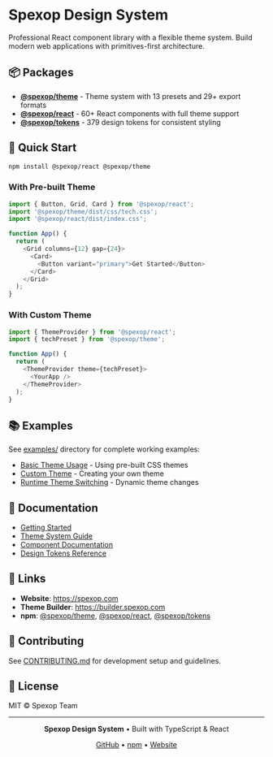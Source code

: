 # Spexop Design System

Professional React component library with a flexible theme system. Build modern web applications with primitives-first architecture.

## 📦 Packages

- **[@spexop/theme](./packages/theme)** - Theme system with 13 presets and 29+ export formats
- **[@spexop/react](./packages/react)** - 60+ React components with full theme support
- **[@spexop/tokens](./packages/tokens)** - 379 design tokens for consistent styling

## 🚀 Quick Start

```bash
npm install @spexop/react @spexop/theme
```

### With Pre-built Theme

```typescript
import { Button, Grid, Card } from '@spexop/react';
import '@spexop/theme/dist/css/tech.css';
import '@spexop/react/dist/index.css';

function App() {
  return (
    <Grid columns={12} gap={24}>
      <Card>
        <Button variant="primary">Get Started</Button>
      </Card>
    </Grid>
  );
}
```

### With Custom Theme

```typescript
import { ThemeProvider } from '@spexop/react';
import { techPreset } from '@spexop/theme';

function App() {
  return (
    <ThemeProvider theme={techPreset}>
      <YourApp />
    </ThemeProvider>
  );
}
```

## 📚 Examples

See [examples/](./examples) directory for complete working examples:

- [Basic Theme Usage](./examples/basic-theme) - Using pre-built CSS themes
- [Custom Theme](./examples/custom-theme) - Creating your own theme
- [Runtime Theme Switching](./examples/runtime-switching) - Dynamic theme changes

## 📖 Documentation

- [Getting Started](./docs/getting-started.md)
- [Theme System Guide](./packages/theme/README.md)
- [Component Documentation](./packages/react/README.md)
- [Design Tokens Reference](./packages/tokens/README.md)

## 🔗 Links

- **Website**: <https://spexop.com>
- **Theme Builder**: <https://builder.spexop.com>
- **npm**: [@spexop/theme](https://www.npmjs.com/package/@spexop/theme), [@spexop/react](https://www.npmjs.com/package/@spexop/react), [@spexop/tokens](https://www.npmjs.com/package/@spexop/tokens)

## 🤝 Contributing

See [CONTRIBUTING.md](./CONTRIBUTING.md) for development setup and guidelines.

## 📄 License

MIT © Spexop Team

---

<div align="center">

**Spexop Design System** • Built with TypeScript & React

[GitHub](https://github.com/spexop-ui/design-system) • [npm](https://www.npmjs.com/org/spexop) • [Website](https://spexop.com)

</div>

